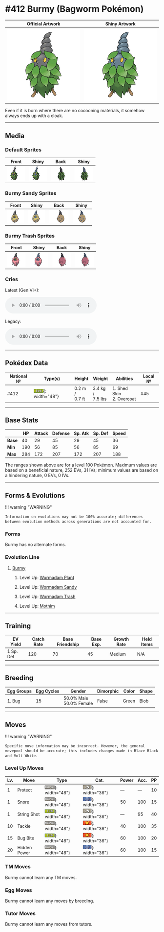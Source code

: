 # #412 Burmy (Bagworm Pokémon)

| Official Artwork | Shiny Artwork |
|------------------|---------------|
| ![Official Artwork](../assets/sprites/burmy/official_artwork.png "Burmy") | ![Shiny Artwork](../assets/sprites/burmy/official_artwork_shiny.png "Burmy") |

Even if it is born where there are no cocooning materials, it somehow always ends up with a cloak.

---

## Media

### Default Sprites

| Front | Shiny | Back | Shiny |
|-------|-------|------|-------|
| ![Burmy](../assets/sprites/burmy/front.gif "Burmy: Even if it is born where there are no cocooning materials, it somehow always ends up with a cloak.") | ![Burmy](../assets/sprites/burmy/front_shiny.gif "Burmy: Even if it is born where there are no cocooning materials, it somehow always ends up with a cloak.") | ![Burmy](../assets/sprites/burmy/back.gif "Burmy: Even if it is born where there are no cocooning materials, it somehow always ends up with a cloak.") | ![Burmy](../assets/sprites/burmy/back_shiny.gif "Burmy: Even if it is born where there are no cocooning materials, it somehow always ends up with a cloak.") |

### Burmy Sandy Sprites

| Front | Shiny | Back | Shiny |
|-------|-------|------|-------|
| ![Burmy Sandy](../assets/sprites/burmy-sandy/front.gif "Burmy Sandy: Even if it is born where there are no cocooning materials, it somehow always ends up with a cloak.") | ![Burmy Sandy](../assets/sprites/burmy-sandy/front_shiny.gif "Burmy Sandy: Even if it is born where there are no cocooning materials, it somehow always ends up with a cloak.") | ![Burmy Sandy](../assets/sprites/burmy-sandy/back.gif "Burmy Sandy: Even if it is born where there are no cocooning materials, it somehow always ends up with a cloak.") | ![Burmy Sandy](../assets/sprites/burmy-sandy/back_shiny.gif "Burmy Sandy: Even if it is born where there are no cocooning materials, it somehow always ends up with a cloak.") |

### Burmy Trash Sprites

| Front | Shiny | Back | Shiny |
|-------|-------|------|-------|
| ![Burmy Trash](../assets/sprites/burmy-trash/front.gif "Burmy Trash: Even if it is born where there are no cocooning materials, it somehow always ends up with a cloak.") | ![Burmy Trash](../assets/sprites/burmy-trash/front_shiny.gif "Burmy Trash: Even if it is born where there are no cocooning materials, it somehow always ends up with a cloak.") | ![Burmy Trash](../assets/sprites/burmy-trash/back.gif "Burmy Trash: Even if it is born where there are no cocooning materials, it somehow always ends up with a cloak.") | ![Burmy Trash](../assets/sprites/burmy-trash/back_shiny.gif "Burmy Trash: Even if it is born where there are no cocooning materials, it somehow always ends up with a cloak.") |

### Cries

Latest (Gen VI+):

<audio controls>
<source src='../../assets/cries/burmy/latest.ogg' type='audio/ogg'>
  Your browser does not support the audio element.
</audio>

Legacy:

<audio controls>
<source src='../../assets/cries/burmy/legacy.ogg' type='audio/ogg'>
  Your browser does not support the audio element.
</audio>

---

## Pokédex Data

| National № | Type(s) | Height | Weight | Abilities | Local № |
|------------|---------|--------|--------|-----------|---------|
| #412 | ![bug](../assets/types/bug.png "Bug"){: width="48"} | 0.2 m /<br>0.7 ft | 3.4 kg /<br>7.5 lbs | 1. <span class="tooltip" title="The Pokémon may heal its own status problems.">Shed Skin</span><br>2. <span class="tooltip" title="Protects the Pokémon from damage from weather.">Overcoat</span> | #45 |

---

## Base Stats
|   | HP | Attack | Defense | Sp. Atk | Sp. Def | Speed |
|---|----|--------|---------|---------|---------|-------|
| **Base** | 40 | 29 | 45 | 29 | 45 | 36 |
| **Min** | 190 | 56 | 85 | 56 | 85 | 69 |
| **Max** | 284 | 172 | 207 | 172 | 207 | 188 |

The ranges shown above are for a level 100 Pokémon. Maximum values are based on a beneficial nature, 252 EVs, 31 IVs; minimum values are based on a hindering nature, 0 EVs, 0 IVs.

---

## Forms & Evolutions

!!! warning "WARNING"

    Information on evolutions may not be 100% accurate; differences between evolution methods across generations are not accounted for.

### Forms

Burmy has no alternate forms.

### Evolution Line

1. [Burmy](burmy.md/)
    1. Level Up: [Wormadam Plant](wormadam-plant.md/)

    1. Level Up: [Wormadam Sandy](wormadam-sandy.md/)

    1. Level Up: [Wormadam Trash](wormadam-trash.md/)

    2. Level Up: [Mothim](mothim.md/)




---

## Training

| EV Yield | Catch Rate | Base Friendship | Base Exp. | Growth Rate | Held Items |
|----------|------------|-----------------|-----------|-------------|------------|
| 1 Sp. Def | 120 | 70 | 45 | Medium | N/A |

---

## Breeding

| Egg Groups | Egg Cycles | Gender | Dimorphic | Color | Shape |
|------------|------------|--------|-----------|-------|-------|
| 1. Bug | 15 | 50.0% Male<br>50.0% Female | False | Green | Blob |

---

## Moves

!!! warning "WARNING"

    Specific move information may be incorrect. However, the general movepool should be accurate; this includes changes made in Blaze Black and Volt White.

### Level Up Moves

| Lv. | Move | Type | Cat. | Power | Acc. | PP |
| --- | --- | --- | --- | --- | --- | --- |
| 1 | <span class="tooltip" title="It enables the user to evade all attacks. Its chance of failing rises if it is used in succession.">Protect</span> | ![normal](../assets/types/normal.png "Normal"){: width="48"} | ![status](../assets/move_category/status.png "Status"){: width="36"} | — | — | 10 |
| 1 | <span class="tooltip" title="An attack that can be used only if the user is asleep. The harsh noise may also make the target flinch.">Snore</span> | ![normal](../assets/types/normal.png "Normal"){: width="48"} | ![special](../assets/move_category/special.png "Special"){: width="36"} | 50 | 100 | 15 |
| 1 | <span class="tooltip" title="The targets are bound with silk blown from the user’s mouth. This silk reduces the targets’ Speed stat.">String Shot</span> | ![bug](../assets/types/bug.png "Bug"){: width="48"} | ![status](../assets/move_category/status.png "Status"){: width="36"} | — | 95 | 40 |
| 10 | <span class="tooltip" title="A physical attack in which the user charges and slams into the target with its whole body.">Tackle</span> | ![normal](../assets/types/normal.png "Normal"){: width="48"} | ![physical](../assets/move_category/physical.png "Physical"){: width="36"} | 40 | 100 | 35 |
| 15 | <span class="tooltip" title="The user bites the target. If the target is holding a Berry, the user eats it and gains its effect.">Bug Bite</span> | ![bug](../assets/types/bug.png "Bug"){: width="48"} | ![physical](../assets/move_category/physical.png "Physical"){: width="36"} | 60 | 100 | 20 |
| 20 | <span class="tooltip" title="A unique attack that varies in type and intensity depending on the Pokémon using it.">Hidden Power</span> | ![normal](../assets/types/normal.png "Normal"){: width="48"} | ![special](../assets/move_category/special.png "Special"){: width="36"} | 60 | 100 | 15 |

### TM Moves

Burmy cannot learn any TM moves.
### Egg Moves

Burmy cannot learn any moves by breeding.
### Tutor Moves

Burmy cannot learn any moves from tutors.

